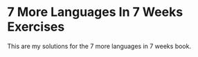 # 7 More Languages In 7 Weeks Exercises
This are my solutions for the 7 more languages in 7 weeks book.
